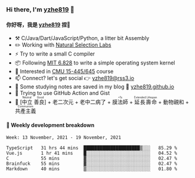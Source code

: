 ### Hi there, I'm [yzhe819](https://github.com/yzhe819) 👋

#### 你好呀，我是 [yzhe819](https://github.com/yzhe819) 捏👋

- :hammer_and_pick: C/Java/Dart/JavaScript/Python, a litter bit Assembly
- :pencil2: Working with [Natural Selection Labs](https://github.com/NaturalSelectionLabs)
- ⚡ Try to write a small C compiler
- 📦 Following [MIT 6.828](https://pdos.csail.mit.edu/6.828/2018/overview.html) to write a simple operating system kernel
- 🧪 Interested in [CMU 15-445/645](https://15445.courses.cs.cmu.edu/fall2020/) course
- 📫 Connect? let's get social 👉 yzhe819@rss3.io
- :scroll: Some studying notes are saved in my blog :space_invader: [yzhe819.github.io](https://yzhe819.github.io/)
- 🌟 Trying to use GitHub Action and Gist
- 🔑 <ruby>[中立 善良]<rp>（</rp><rt>Neutral Good</rt><rp>）</rp></ruby> + 老二次元 + 老中二病了 + <ruby>膜法師<rp>（</rp><rt>+1s</rt><rp>）</rp></ruby> + <ruby>延長壽命<rp>（</rp><rt>Extended Lifespan</rt><rp>）</rp></ruby> + 動物親和 + <ruby>共產主義<rp>（</rp><rt>Communism</rt><rp>）</rp></ruby>



#### 📝 Weekly development breakdown

<!--START_SECTION:waka-->
```text
Week: 13 November, 2021 - 19 November, 2021

TypeScript   31 hrs 44 mins  █████████████████████▒░░░   85.29 % 
Vue.js       1 hr 41 mins    █░░░░░░░░░░░░░░░░░░░░░░░░   04.52 % 
C            55 mins         ▓░░░░░░░░░░░░░░░░░░░░░░░░   02.47 % 
Brainfuck    55 mins         ▓░░░░░░░░░░░░░░░░░░░░░░░░   02.47 % 
Markdown     40 mins         ▒░░░░░░░░░░░░░░░░░░░░░░░░   01.80 % 
```
<!--END_SECTION:waka-->



